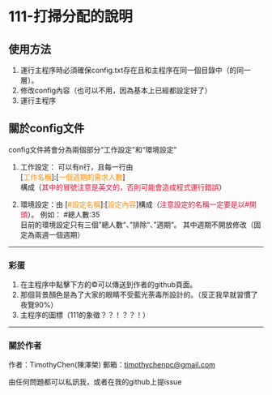# 111-打掃分配的說明

## 使用方法
1. 運行主程序時必須確保config.txt存在且和主程序在同一個目錄中（的同一層）。
2. 修改config內容（也可以不用，因為基本上已經都設定好了）
3. 運行主程序

## 關於config文件
config文件將會分為兩個部分“工作設定”和“環境設定”
1. 工作設定：
   可以有n行，且每一行由</br>
    [<font color=#ff8c00>工作名稱</font>]:[<font color=#ff8c00>一個週期的需求人數</font>]  
   構成（<font color=#dc143c>其中的冒號注意是英文的，否則可能會造成程式運行錯誤</font>）

2. 環境設定：由
   [<font color=#ff8c00>#設定名稱</font>]:[<font color=#ff8c00>設定內容</font>]構成（<font color=#dc143c>注意設定的名稱一定要是以#開頭</font>）。
   例如：
   #總人數:35</br>
   目前的環境設定只有三個”總人數“、”排除“、”週期“。
   其中週期不開放修改（固定為兩週一個週期）
---
### 彩蛋
1. 在主程序中點擊下方的&copy;可以傳送到作者的github頁面。
2. 那個背景顏色是為了大家的眼睛不受藍光荼毒所設計的。（反正我早就習慣了夜覽90%）
3. 主程序的圖標（111的象徵？？！？？！）

---
### 關於作者
作者：TimothyChen(陳澤榮)
郵箱：timothychenpc@gmail.com

由任何問題都可以私訊我，或者在我的github上提issue